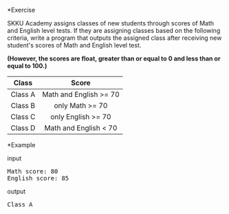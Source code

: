 *Exercise

SKKU Academy assigns classes of new students through scores of Math and English level tests. If they are assigning classes based on the following criteria, write a program that outputs the assigned class after receiving new student's scores of Math and English level test. 

**(However, the scores are float, greater than or equal to 0 and less than or equal to 100.)**

| Class | Score |
| :---: | :---: |
| Class A | Math and English >= 70 |
| Class B | only Math >= 70 |
| Class C | only English >= 70 |
| Class D | Math and English < 70 |

*Example

input
<pre>
Math score: 80
English score: 85
</pre>
output
<pre>
Class A
